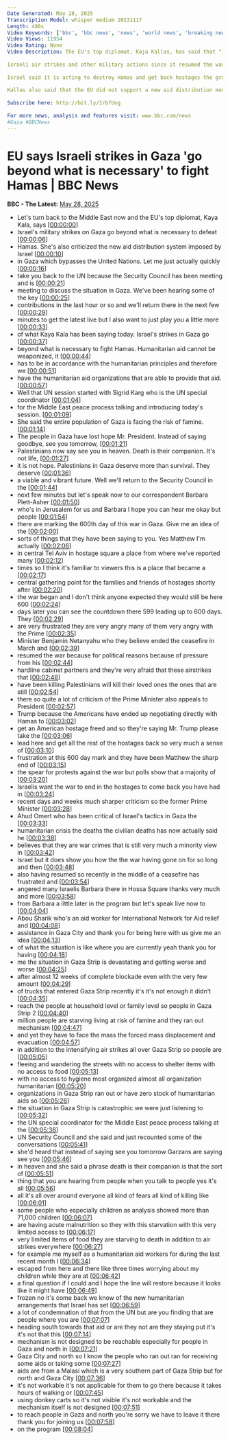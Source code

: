 ```yaml
---
Date Generated: May 28, 2025
Transcription Model: whisper medium 20231117
Length: 486s
Video Keywords: ['bbc', 'bbc news', 'news', 'world news', 'breaking news', 'us news', 'world', 'america', 'usa', 'usa news', 'india news']
Video Views: 11954
Video Rating: None
Video Description: The EU's top diplomat, Kaja Kallas, has said that "Israeli strikes in Gaza go beyond what is necessary to fight Hamas" as the death toll there continues to mount.
 
Israeli air strikes and other military actions since it resumed the war in March following a ceasefire have killed 3,924 people, the Hamas-run health ministry said. 
 
Israel said it is acting to destroy Hamas and get back hostages the group holds.
 
Kallas also said that the EU did not support a new aid distribution model backed by the US and Israel which bypasses the UN and other humanitarian organisations.
 
Subscribe here: http://bit.ly/1rbfUog
 
For more news, analysis and features visit: www.bbc.com/news
#Gaza #BBCNews
---
```


# EU says Israeli strikes in Gaza 'go beyond what is necessary' to fight Hamas | BBC News
**BBC - The Latest:** [May 28, 2025](https://www.youtube.com/watch?v=EoaKBr7d9LM)
*  Let's turn back to the Middle East now and the EU's top diplomat, Kaya Kala, says [[00:00:00](https://www.youtube.com/watch?v=EoaKBr7d9LM&t=0.0s)]
*  Israel's military strikes on Gaza go beyond what is necessary to defeat [[00:00:06](https://www.youtube.com/watch?v=EoaKBr7d9LM&t=6.08s)]
*  Hamas. She's also criticized the new aid distribution system imposed by Israel [[00:00:10](https://www.youtube.com/watch?v=EoaKBr7d9LM&t=10.74s)]
*  in Gaza which bypasses the United Nations. Let me just actually quickly [[00:00:16](https://www.youtube.com/watch?v=EoaKBr7d9LM&t=16.2s)]
*  take you back to the UN because the Security Council has been meeting and is [[00:00:21](https://www.youtube.com/watch?v=EoaKBr7d9LM&t=21.32s)]
*  meeting to discuss the situation in Gaza. We've been hearing some of the key [[00:00:25](https://www.youtube.com/watch?v=EoaKBr7d9LM&t=25.400000000000002s)]
*  contributions in the last hour or so and we'll return there in the next few [[00:00:29](https://www.youtube.com/watch?v=EoaKBr7d9LM&t=29.04s)]
*  minutes to get the latest live but I also want to just play you a little more [[00:00:33](https://www.youtube.com/watch?v=EoaKBr7d9LM&t=33.28s)]
*  of what Kaya Kala has been saying today. Israel's strikes in Gaza go [[00:00:37](https://www.youtube.com/watch?v=EoaKBr7d9LM&t=37.28s)]
*  beyond what is necessary to fight Hamas. Humanitarian aid cannot be weaponized, it [[00:00:44](https://www.youtube.com/watch?v=EoaKBr7d9LM&t=44.32s)]
*  has to be in accordance with the humanitarian principles and therefore we [[00:00:51](https://www.youtube.com/watch?v=EoaKBr7d9LM&t=51.92s)]
*  have the humanitarian aid organizations that are able to provide that aid. [[00:00:57](https://www.youtube.com/watch?v=EoaKBr7d9LM&t=57.24s)]
*  Well that UN session started with Sigrid Karg who is the UN special coordinator [[00:01:04](https://www.youtube.com/watch?v=EoaKBr7d9LM&t=64.84s)]
*  for the Middle East peace process talking and introducing today's session. [[00:01:09](https://www.youtube.com/watch?v=EoaKBr7d9LM&t=69.52000000000001s)]
*  She said the entire population of Gaza is facing the risk of famine. [[00:01:14](https://www.youtube.com/watch?v=EoaKBr7d9LM&t=74.4s)]
*  The people in Gaza have lost hope Mr. President. Instead of saying goodbye, see you tomorrow, [[00:01:21](https://www.youtube.com/watch?v=EoaKBr7d9LM&t=81.8s)]
*  Palestinians now say see you in heaven. Death is their companion. It's not life, [[00:01:27](https://www.youtube.com/watch?v=EoaKBr7d9LM&t=87.76s)]
*  it is not hope. Palestinians in Gaza deserve more than survival. They deserve [[00:01:36](https://www.youtube.com/watch?v=EoaKBr7d9LM&t=96.92s)]
*  a viable and vibrant future. Well we'll return to the Security Council in the [[00:01:44](https://www.youtube.com/watch?v=EoaKBr7d9LM&t=104.88s)]
*  next few minutes but let's speak now to our correspondent Barbara Plett-Asher [[00:01:50](https://www.youtube.com/watch?v=EoaKBr7d9LM&t=110.28s)]
*  who's in Jerusalem for us and Barbara I hope you can hear me okay but people [[00:01:54](https://www.youtube.com/watch?v=EoaKBr7d9LM&t=114.12s)]
*  there are marking the 600th day of this war in Gaza. Give me an idea of the [[00:02:00](https://www.youtube.com/watch?v=EoaKBr7d9LM&t=120.28s)]
*  sorts of things that they have been saying to you. Yes Matthew I'm actually [[00:02:06](https://www.youtube.com/watch?v=EoaKBr7d9LM&t=126.44s)]
*  in central Tel Aviv in hostage square a place from where we've reported many [[00:02:12](https://www.youtube.com/watch?v=EoaKBr7d9LM&t=132.96s)]
*  times so I think it's familiar to viewers this is a place that became a [[00:02:17](https://www.youtube.com/watch?v=EoaKBr7d9LM&t=137.48s)]
*  central gathering point for the families and friends of hostages shortly after [[00:02:20](https://www.youtube.com/watch?v=EoaKBr7d9LM&t=140.92s)]
*  the war began and I don't think anyone expected they would still be here 600 [[00:02:24](https://www.youtube.com/watch?v=EoaKBr7d9LM&t=144.72s)]
*  days later you can see the countdown there 599 leading up to 600 days. They [[00:02:29](https://www.youtube.com/watch?v=EoaKBr7d9LM&t=149.56s)]
*  are very frustrated they are very angry many of them very angry with the Prime [[00:02:35](https://www.youtube.com/watch?v=EoaKBr7d9LM&t=155.04s)]
*  Minister Benjamin Netanyahu who they believe ended the ceasefire in March and [[00:02:39](https://www.youtube.com/watch?v=EoaKBr7d9LM&t=159.04s)]
*  resumed the war because for political reasons because of pressure from his [[00:02:44](https://www.youtube.com/watch?v=EoaKBr7d9LM&t=164.28s)]
*  hardline cabinet partners and they're very afraid that these airstrikes that [[00:02:48](https://www.youtube.com/watch?v=EoaKBr7d9LM&t=168.88s)]
*  have been killing Palestinians will kill their loved ones the ones that are still [[00:02:54](https://www.youtube.com/watch?v=EoaKBr7d9LM&t=174.32s)]
*  there so quite a lot of criticism of the Prime Minister also appeals to President [[00:02:57](https://www.youtube.com/watch?v=EoaKBr7d9LM&t=177.56s)]
*  Trump because the Americans have ended up negotiating directly with Hamas to [[00:03:02](https://www.youtube.com/watch?v=EoaKBr7d9LM&t=182.08s)]
*  get an American hostage freed and so they're saying Mr. Trump please take the [[00:03:06](https://www.youtube.com/watch?v=EoaKBr7d9LM&t=186.84s)]
*  lead here and get all the rest of the hostages back so very much a sense of [[00:03:10](https://www.youtube.com/watch?v=EoaKBr7d9LM&t=190.92s)]
*  frustration at this 600 day mark and they have been Matthew the sharp end of [[00:03:15](https://www.youtube.com/watch?v=EoaKBr7d9LM&t=195.72s)]
*  the spear for protests against the war but polls show that a majority of [[00:03:20](https://www.youtube.com/watch?v=EoaKBr7d9LM&t=200.51999999999998s)]
*  Israelis want the war to end in the hostages to come back you have had in [[00:03:24](https://www.youtube.com/watch?v=EoaKBr7d9LM&t=204.44s)]
*  recent days and weeks much sharper criticism so the former Prime Minister [[00:03:28](https://www.youtube.com/watch?v=EoaKBr7d9LM&t=208.67999999999998s)]
*  Ahud Omert who has been critical of Israel's tactics in Gaza the [[00:03:33](https://www.youtube.com/watch?v=EoaKBr7d9LM&t=213.48s)]
*  humanitarian crisis the deaths the civilian deaths has now actually said he [[00:03:38](https://www.youtube.com/watch?v=EoaKBr7d9LM&t=218.12s)]
*  believes that they are war crimes that is still very much a minority view in [[00:03:42](https://www.youtube.com/watch?v=EoaKBr7d9LM&t=222.88s)]
*  Israel but it does show you how the the war having gone on for so long and then [[00:03:48](https://www.youtube.com/watch?v=EoaKBr7d9LM&t=228.20000000000002s)]
*  also having resumed so recently in the middle of a ceasefire has frustrated and [[00:03:54](https://www.youtube.com/watch?v=EoaKBr7d9LM&t=234.28s)]
*  angered many Israelis Barbara there in Hossa Square thanks very much and more [[00:03:58](https://www.youtube.com/watch?v=EoaKBr7d9LM&t=238.84s)]
*  from Barbara a little later in the program but let's speak live now to [[00:04:04](https://www.youtube.com/watch?v=EoaKBr7d9LM&t=244.76000000000002s)]
*  Abou Sharik who's an aid worker for International Network for Aid relief and [[00:04:08](https://www.youtube.com/watch?v=EoaKBr7d9LM&t=248.36s)]
*  assistance in Gaza City and thank you for being here with us give me an idea [[00:04:13](https://www.youtube.com/watch?v=EoaKBr7d9LM&t=253.72s)]
*  of what the situation is like where you are currently yeah thank you for having [[00:04:18](https://www.youtube.com/watch?v=EoaKBr7d9LM&t=258.40000000000003s)]
*  me the situation in Gaza Strip is devastating and getting worse and worse [[00:04:25](https://www.youtube.com/watch?v=EoaKBr7d9LM&t=265.44s)]
*  after almost 12 weeks of complete blockade even with the very few amount [[00:04:29](https://www.youtube.com/watch?v=EoaKBr7d9LM&t=269.8s)]
*  of trucks that entered Gaza Strip recently it's it's not enough it didn't [[00:04:35](https://www.youtube.com/watch?v=EoaKBr7d9LM&t=275.76s)]
*  reach the people at household level or family level so people in Gaza Strip 2 [[00:04:40](https://www.youtube.com/watch?v=EoaKBr7d9LM&t=280.36s)]
*  million people are starving living at risk of famine and they ran out mechanism [[00:04:47](https://www.youtube.com/watch?v=EoaKBr7d9LM&t=287.98s)]
*  and yet they have to face the mass the forced mass displacement and evacuation [[00:04:57](https://www.youtube.com/watch?v=EoaKBr7d9LM&t=297.56s)]
*  in addition to the intensifying air strikes all over Gaza Strip so people are [[00:05:05](https://www.youtube.com/watch?v=EoaKBr7d9LM&t=305.16s)]
*  fleeing and wandering the streets with no access to shelter items with no access to food [[00:05:13](https://www.youtube.com/watch?v=EoaKBr7d9LM&t=313.88s)]
*  with no access to hygiene most organized almost all organization humanitarian [[00:05:20](https://www.youtube.com/watch?v=EoaKBr7d9LM&t=320.92s)]
*  organizations in Gaza Strip ran out or have zero stock of humanitarian aids so [[00:05:26](https://www.youtube.com/watch?v=EoaKBr7d9LM&t=326.04s)]
*  the situation in Gaza Strip is catastrophic we were just listening to [[00:05:32](https://www.youtube.com/watch?v=EoaKBr7d9LM&t=332.68s)]
*  the UN special coordinator for the Middle East peace process talking at the [[00:05:38](https://www.youtube.com/watch?v=EoaKBr7d9LM&t=338.0s)]
*  UN Security Council and she said and just recounted some of the conversations [[00:05:41](https://www.youtube.com/watch?v=EoaKBr7d9LM&t=341.84000000000003s)]
*  she'd heard that instead of saying see you tomorrow Garzans are saying see you [[00:05:46](https://www.youtube.com/watch?v=EoaKBr7d9LM&t=346.84000000000003s)]
*  in heaven and she said a phrase death is their companion is that the sort of [[00:05:51](https://www.youtube.com/watch?v=EoaKBr7d9LM&t=351.2s)]
*  thing that you are hearing from people when you talk to people yes it's all [[00:05:56](https://www.youtube.com/watch?v=EoaKBr7d9LM&t=356.59999999999997s)]
*  all it's all over around everyone all kind of fears all kind of killing like [[00:06:01](https://www.youtube.com/watch?v=EoaKBr7d9LM&t=361.2s)]
*  some people who especially children as analysis showed more than 71,000 children [[00:06:07](https://www.youtube.com/watch?v=EoaKBr7d9LM&t=367.8s)]
*  are having acute malnutrition so they with this starvation with this very limited access to [[00:06:17](https://www.youtube.com/watch?v=EoaKBr7d9LM&t=377.12s)]
*  very limited items of food they are starving to death in addition to air strikes everywhere [[00:06:27](https://www.youtube.com/watch?v=EoaKBr7d9LM&t=387.64000000000004s)]
*  for example me myself as a humanitarian aid workers for during the last recent month I [[00:06:34](https://www.youtube.com/watch?v=EoaKBr7d9LM&t=394.36s)]
*  escaped from here and there like three times worrying about my children while they are at [[00:06:42](https://www.youtube.com/watch?v=EoaKBr7d9LM&t=402.96s)]
*  a final question if I could and I hope the line will restore because it looks like it might have [[00:06:49](https://www.youtube.com/watch?v=EoaKBr7d9LM&t=409.68s)]
*  frozen no it's come back we know of the new humanitarian arrangements that Israel has set [[00:06:59](https://www.youtube.com/watch?v=EoaKBr7d9LM&t=419.32s)]
*  a lot of condemnation of that from the UN but are you finding that are people where you are [[00:07:07](https://www.youtube.com/watch?v=EoaKBr7d9LM&t=427.8s)]
*  heading south towards that aid or are they not are they staying put it's it's not that this [[00:07:14](https://www.youtube.com/watch?v=EoaKBr7d9LM&t=434.59999999999997s)]
*  mechanism is not designed to be reachable especially for people in Gaza and north in [[00:07:21](https://www.youtube.com/watch?v=EoaKBr7d9LM&t=441.64s)]
*  Gaza City and north so I know the people who ran out ran for receiving some aids or taking some [[00:07:27](https://www.youtube.com/watch?v=EoaKBr7d9LM&t=447.96s)]
*  aids are from a Malasi which is a very southern part of Gaza Strip but for north and Gaza City [[00:07:36](https://www.youtube.com/watch?v=EoaKBr7d9LM&t=456.04s)]
*  it's not workable it's not applicable for them to go there because it takes hours of walking or [[00:07:45](https://www.youtube.com/watch?v=EoaKBr7d9LM&t=465.40000000000003s)]
*  using donkey carts so it's not visible it's not workable and the mechanism itself is not designed [[00:07:51](https://www.youtube.com/watch?v=EoaKBr7d9LM&t=471.16s)]
*  to reach people in Gaza and north you're sorry we have to leave it there thank you for joining us [[00:07:58](https://www.youtube.com/watch?v=EoaKBr7d9LM&t=478.28000000000003s)]
*  on the program [[00:08:04](https://www.youtube.com/watch?v=EoaKBr7d9LM&t=484.36s)]
